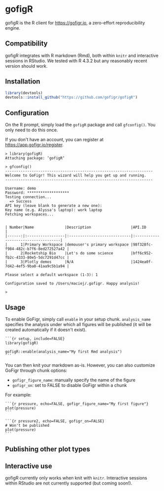 # gofigR

gofigR is the R client for https://gofigr.io, a zero-effort reproducibility
engine.

## Compatibility
gofigR integrates with R markdown (Rmd), both within `knitr` and interactive sessions in RStudio. We tested 
with R 4.3.2 but any reasonably recent version should work.

## Installation

```R
library(devtools)
devtools::install_github("https://github.com/gofigr/gofigR")
```

## Configuration

On the R prompt, simply load the `gofigR` package and call `gfconfig()`. 
You only need to do this once.

If you don't have an account, you can register at https://app.gofigr.io/register.

```
> library(gofigR)
Attaching package: ‘gofigR’

> gfconfig()
-------------------------------------------------------------------
Welcome to GoFigr! This wizard will help you get up and running.
-------------------------------------------------------------------

Username: demo
Password: *******************
Testing connection...
  => Success
API key (leave blank to generate a new one): 
Key name (e.g. Alyssa's laptop): work laptop
Fetching workspaces...


| Number|Name              |Description                  |API.ID                               |
|------:|:-----------------|:----------------------------|:------------------------------------|
|      1|Primary Workspace |demouser's primary workspace |98f328fc-f984-482c-b7f6-8ed272527a42 |
|      2|Rocketship Bio    |Let's do some science        |bff6c952-fb2c-4333-80e5-5dc7291d47cc |
|      3|Plotly demos      |N/A                          |1424ea0f-7d42-4ef5-9ba8-41aa9c5b1a94 |

Please select a default workspace (1-3): 1

Configuration saved to /Users/maciej/.gofigr. Happy analysis!

> 
```


## Usage

To enable GoFigr, simply call `enable` in your setup chunk. `analysis_name` specifies the analysis
under which all figures will be published (it will be created automatically
if it doesn't exist).

````Rmd
```{r setup, include=FALSE}
library(gofigR)

gofigR::enable(analysis_name="My first Rmd analysis")
```
````

You can then knit your markdown as-is. However, you can also customize GoFigr
through chunk options:

* `gofigr_figure_name`: manually specify the name of the figure
* `gofigr_on`: set to FALSE to disable GoFigr within a chunk

For example:

````Rmd
```{r pressure, echo=FALSE, gofigr_figure_name="My first figure"}
plot(pressure)
```
  
```{r pressure2, echo=FALSE, gofigr_on=FALSE}
# Won't be published
plot(pressure)
```
````

## Publishing other plot types


## Interactive use

gofigR currently only works when knit with `knitr`. Interactive sessions
within RStudio are not currently supported (but coming soon!).
